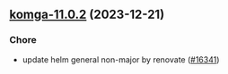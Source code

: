 

## [komga-11.0.2](https://github.com/truecharts/charts/compare/komga-11.0.1...komga-11.0.2) (2023-12-21)

### Chore

- update helm general non-major by renovate ([#16341](https://github.com/truecharts/charts/issues/16341))
  
  